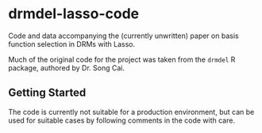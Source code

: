 # drmdel-lasso-code
Code and data accompanying the (currently unwritten) paper on basis function selection in DRMs with Lasso.

Much of the original code for the project was taken from the `drmdel` R package, authored by Dr. Song Cai.

## Getting Started

The code is currently not suitable for a production environment, but can be used for suitable cases by following comments in the code with care.
